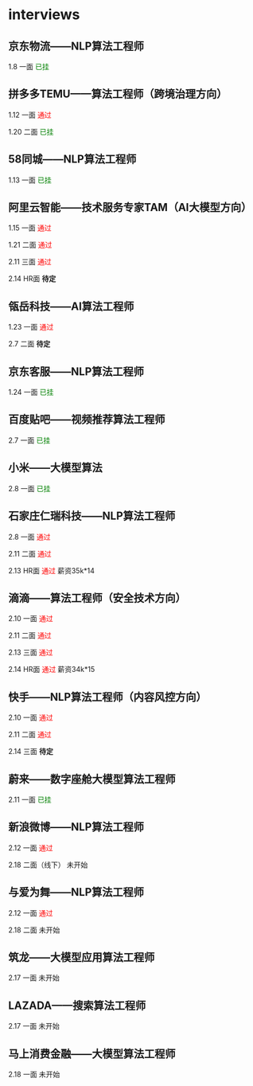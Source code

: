 # interviews
## 京东物流——NLP算法工程师
1.8 一面 <span style="color: green;">已挂</span> 
## 拼多多TEMU——算法工程师（跨境治理方向）
1.12 一面 <span style="color: red;">通过</span>

1.20 二面 <span style="color: green;">已挂</span>
## 58同城——NLP算法工程师
1.13 一面 <span style="color: green;">已挂</span>
## 阿里云智能——技术服务专家TAM（AI大模型方向）
1.15 一面 <span style="color: red;">通过</span>

1.21 二面 <span style="color: red;">通过</span>

2.11 三面 <span style="color: red;">通过</span>

2.14 HR面 **待定**
## 瓴岳科技——AI算法工程师
1.23 一面 <span style="color: red;">通过</span>

2.7 二面 **待定**
## 京东客服——NLP算法工程师
1.24 一面 <span style="color: green;">已挂</span>
## 百度贴吧——视频推荐算法工程师
2.7 一面 <span style="color: green;">已挂</span>
## 小米——大模型算法
2.8 一面 <span style="color: green;">已挂</span>
## 石家庄仁瑞科技——NLP算法工程师
2.8 一面 <span style="color: red;">通过</span>

2.11 二面 <span style="color: red;">通过</span>

2.13 HR面 <span style="color: red;">通过</span> 薪资35k*14
## 滴滴——算法工程师（安全技术方向）
2.10 一面 <span style="color: red;">通过</span>

2.11 二面 <span style="color: red;">通过</span>

2.13 三面 <span style="color: red;">通过</span>

2.14 HR面 <span style="color: red;">通过</span> 薪资34k*15
## 快手——NLP算法工程师（内容风控方向）
2.10 一面 <span style="color: red;">通过</span>

2.11 二面 <span style="color: red;">通过</span>

2.14 三面 **待定**
## 蔚来——数字座舱大模型算法工程师
2.11 一面 <span style="color: green;">已挂</span>
## 新浪微博——NLP算法工程师
2.12 一面 <span style="color: red;">通过</span>

2.18 二面（线下） 未开始
## 与爱为舞——NLP算法工程师
2.12 一面 <span style="color: red;">通过</span>

2.18 二面 未开始
## 筑龙——大模型应用算法工程师
2.17 一面 未开始
## LAZADA——搜索算法工程师
2.17 一面 未开始
## 马上消费金融——大模型算法工程师
2.18 一面 未开始